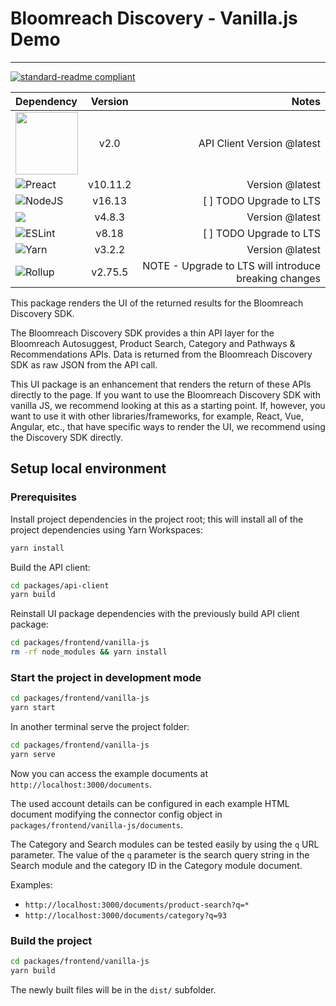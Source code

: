 # Bloomreach Discovery - Vanilla.js Demo

---

[![standard-readme compliant](https://img.shields.io/badge/readme%20style-standard-brightgreen.svg?style=flat-square)](https://github.com/RichardLitt/standard-readme)


| Dependency                                                                                                 | Version  |                                                         Notes |
|:-----------------------------------------------------------------------------------------------------------|:--------:|--------------------------------------------------------------:|
| <img src="https://mma.prnewswire.com/media/327274/bloomreach_logo.jpg" width="100"   />                    |   v2.0   | API Client                                    Version @latest |
| ![Preact](https://badges.aleen42.com/src/preact.svg)                                                       | v10.11.2 |                                               Version @latest |
| ![NodeJS](https://img.shields.io/badge/node.js-6DA55F?style=for-the-badge&logo=node.js&logoColor=white)    |  v16.13  |                                       [ ] TODO Upgrade to LTS |
| ![](https://img.shields.io/badge/TypeScript-007ACC?style=for-the-badge&logo=typescript&logoColor=white)    |  v4.8.3  |                                               Version @latest |
| ![ESLint](https://img.shields.io/badge/ESLint-4B3263?style=for-the-badge&logo=eslint&logoColor=white)      |  v8.18   |                                       [ ] TODO Upgrade to LTS |
| ![Yarn](https://img.shields.io/badge/yarn-%232C8EBB.svg?style=for-the-badge&logo=yarn&logoColor=white)     |  v3.2.2  |                                               Version @latest |
| ![Rollup](https://img.shields.io/badge/RollupJS-ef3335?style=for-the-badge&logo=rollup.js&logoColor=white) | v2.75.5  |         NOTE - Upgrade to LTS will introduce breaking changes |



This package renders the UI of the returned results for the Bloomreach Discovery SDK.

The Bloomreach Discovery SDK provides a thin API layer for the Bloomreach Autosuggest, Product Search, Category and Pathways & Recommendations APIs. Data is returned from the Bloomreach Discovery SDK as raw JSON from the API call.

This UI package is an enhancement that renders the return of these APIs directly to the page. If you want to use the Bloomreach Discovery SDK with vanilla JS, we recommend looking at this as a starting point. If, however, you want to use it with other libraries/frameworks, for example, React, Vue, Angular, etc., that have specific ways to render the UI, we recommend using the Discovery SDK directly.

## Setup local environment

### Prerequisites

Install project dependencies in the project root; this will install all of the project dependencies using Yarn Workspaces:

```bash
yarn install
```

Build the API client:

```bash
cd packages/api-client
yarn build
```

Reinstall UI package dependencies with the previously build API client package:

```bash
cd packages/frontend/vanilla-js
rm -rf node_modules && yarn install
```

### Start the project in development mode

```bash
cd packages/frontend/vanilla-js
yarn start
```

In another terminal serve the project folder:

```bash
cd packages/frontend/vanilla-js
yarn serve
```

Now you can access the example documents at `http://localhost:3000/documents`.

The used account details can be configured in each example HTML document modifying the connector config object in `packages/frontend/vanilla-js/documents`.

The Category and Search modules can be tested easily by using the `q` URL parameter.
The value of the `q` parameter is the search query string in the Search module and the category ID in the Category module document.

Examples:
- `http://localhost:3000/documents/product-search?q=*`
- `http://localhost:3000/documents/category?q=93`

### Build the project

```bash
cd packages/frontend/vanilla-js
yarn build
```

The newly built files will be in the `dist/` subfolder.
